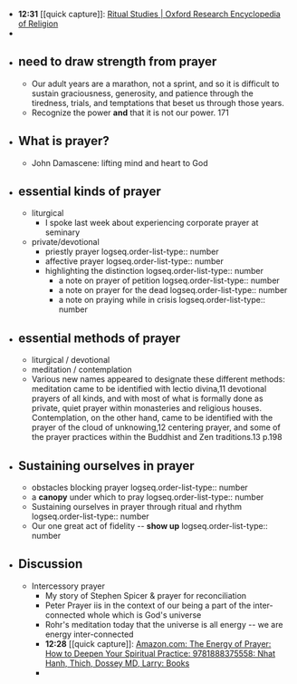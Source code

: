- **12:31** [[quick capture]]:  [Ritual Studies | Oxford Research Encyclopedia of Religion](https://oxfordre.com/religion/display/10.1093/acrefore/9780199340378.001.0001/acrefore-9780199340378-e-21?d=%2F10.1093%2Facrefore%2F9780199340378.001.0001%2Facrefore-9780199340378-e-21&p=emailA0YCZ6xUADKSk#:~:text=Summary,Grimes%3A%20it%20is%20a%20field.)
-
- ## need to draw strength from prayer
	- Our adult years are a marathon, not a sprint, and so it is difficult to sustain graciousness, generosity, and patience through the tiredness, trials, and temptations that beset us through those years.
	- Recognize the power **and** that it is not our power. 171
- ## What is prayer?
	- John Damascene: lifting mind and heart to God
- ## essential kinds of prayer
	- liturgical
		- I spoke last week about experiencing corporate prayer at seminary
	- private/devotional
		- priestly prayer
		  logseq.order-list-type:: number
		- affective prayer
		  logseq.order-list-type:: number
		- highlighting the distinction
		  logseq.order-list-type:: number
			- a note on prayer of petition
			  logseq.order-list-type:: number
			- a note on prayer for the dead
			  logseq.order-list-type:: number
			- a note on praying while in crisis
			  logseq.order-list-type:: number
- ## essential methods of prayer
	- liturgical / devotional
	- meditation / contemplation
	- Various new names appeared to designate these different methods: meditation came to be identified with lectio divina,11 devotional prayers of all kinds, and with most of what is formally done as private, quiet prayer within monasteries and religious houses. Contemplation, on the other hand, came to be identified with the prayer of the cloud of unknowing,12 centering prayer, and some of the prayer practices within the Buddhist and Zen traditions.13 p.198
- ## Sustaining ourselves in prayer
	- obstacles blocking prayer
	  logseq.order-list-type:: number
	- a **canopy** under which to pray
	  logseq.order-list-type:: number
	- Sustaining ourselves in prayer through ritual and rhythm
	  logseq.order-list-type:: number
	- Our one great act of fidelity -- **show up**
	  logseq.order-list-type:: number
- ## Discussion
	- Intercessory prayer
		- My story of Stephen Spicer & prayer for reconciliation
		- Peter  Prayer iis in the context of our being a part of the inter-connected whole which is God's universe
		- Rohr's meditation today that the universe is all energy -- we are energy inter-connected
		- **12:28** [[quick capture]]:  [Amazon.com: The Energy of Prayer: How to Deepen Your Spiritual Practice: 9781888375558: Nhat Hanh, Thich, Dossey MD, Larry: Books](https://www.amazon.com/Energy-Prayer-Deepen-Spiritual-Practice/dp/1888375558)
		-